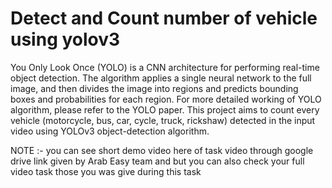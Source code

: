 # Detect and Count number of vehicle using yolov3

You Only Look Once (YOLO) is a CNN architecture for performing real-time object detection. The algorithm applies a single neural network to the full image, and then divides the image into regions and predicts bounding boxes and probabilities for each region. For more detailed working of YOLO algorithm, please refer to the YOLO paper.
This project aims to count every vehicle (motorcycle, bus, car, cycle, truck, rickshaw) detected in the input video using YOLOv3 object-detection algorithm.

NOTE :- you can see short demo video here of task video through google drive link  given by Arab Easy team
 and but you can also check your full video task those you was give during this task
